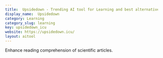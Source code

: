 ```yaml
---
title:  Upsidedown - Trending AI tool for Learning and best alternatives
display_name:  Upsidedown
category: Learning
category_slug: learning
key: upsidedown_icu
website: https://upsidedown.icu/
layout: aitool
---
```


Enhance reading comprehension of scientific articles.
